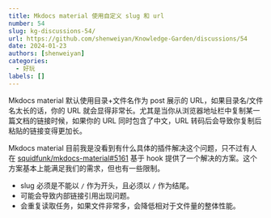 ```yaml
---
title: Mkdocs material 使用自定义 slug 和 url
number: 54
slug: kg-discussions-54/
url: https://github.com/shenweiyan/Knowledge-Garden/discussions/54
date: 2024-01-23
authors: [shenweiyan]
categories: 
  - 好玩
labels: []
---
```


Mkdocs material 默认使用目录+文件名作为 post 展示的 URL，如果目录名/文件名太长的话，你的 URL 就会显得非常长。尤其是当你从浏览器地址栏中复制某一篇文档的链接时候，如果你的 URL 同时包含了中文，URL 转码后会导致你复制后粘贴的链接变得更加长。

<!-- more -->

Mkdocs material 目前我是没看到有什么具体的插件解决这个问题，只不过有人在 [squidfunk/mkdocs-material#5161](https://github.com/squidfunk/mkdocs-material/discussions/5161) 基于 hook 提供了一个解决的方案。这个方案基本上能满足我们的需求，但也有一些限制。

- slug 必须是不能以 `/` 作为开头，且必须以 `/` 作为结尾。
- 可能会导致内部链接引用出现问题。
- 会重复读取任务，如果文件非常多，会降低相对于文件量的整体性能。

<script src="https://giscus.app/client.js"
	data-repo="shenweiyan/Knowledge-Garden"
	data-repo-id="R_kgDOKgxWlg"
	data-mapping="number"
	data-term="54"
	data-reactions-enabled="1"
	data-emit-metadata="0"
	data-input-position="bottom"
	data-theme="light"
	data-lang="zh-CN"
	crossorigin="anonymous"
	async>
</script>

